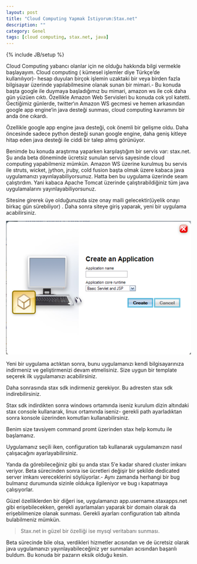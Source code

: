 ```yaml
---
layout: post
title: "Cloud Computing Yapmak İstiyorum:Stax.net"
description: ""
category: Genel 
tags: [cloud computing, stax.net, java]
---
```


{% include JB/setup %}


Cloud Computing yabancı olanlar için ne olduğu hakkında bilgi vermekle başlayayım. Cloud computing ( kümesel işlemler diye Türkçe’de kullanılıyor)- hesap duyulan birçok işlemin uzaktaki bir veya birden fazla bilgisayar üzerinde yapılabilmesine olanak sunan bir mimari.- Bu konuda başta google ile duymaya başladığımız bu mimari, amazon ws ile cok daha gün yüzüen cıktı. Özellikle Amazon Web Servisleri bu konuda cok yol katetti. Gectiğimiz günlerde, twitter‘ın Amazon WS gecmesi ve hemen arkasından google app engine‘in java desteği sunması, cloud computing kavramını bir anda öne cıkardı.

Özellikle google app engine java desteği, cok önemli bir gelişme oldu. Daha öncesinde sadece python desteği sunan google engine, daha geniş kitleye hitap eden java desteği ile ciddi bir talep almış görünüyor.

Benimde bu konuda araştırma yaparken karşılaştığım bir servis var: stax.net. Şu anda beta döneminde ücretsiz sunulan servis sayesinde cloud computing yapabilmeniz mümkün. Amazon WS üzerine kurulmuş bu servis ile struts, wicket, jython, jruby, cold fusion başta olmak üzere kabaca java uygulamanızı yayınlayabiliyorsunuz. Hatta ben bu uygulama üzerinde seam çalıştırdım. Yani kabaca Apache Tomcat üzerinde çalıştırabildiğiniz tüm java uygulamalarını yayınlayabiliyorsunuz.

Sitesine girerek üye olduğunuzda size onay maili gelecektir(üyelik onayı birkaç gün sürebiliyor) . Daha sonra siteye giriş yaparak, yeni bir uygulama acabilirsiniz.

![Stax Net](/images/stax-net.png)

Yeni bir uygulama actıktan sonra, bunu uygulamanızı kendi bilgisayarınıza indirmeniz ve geliştirmenizi devam etmelisiniz. Size uygun bir template seçerek ilk uygulamanızı acabilirsiniz.

Daha sonrasında stax sdk indirmeniz gerekiyor. Bu adresten stax sdk indirebilirsiniz.

Stax sdk indirdikten sonra windows ortamında iseniz kurulum dizin altındaki stax console kullanarak, linux ortamında iseniz- gerekli path ayarladıktan sonra konsole üzerinden komutları kullanabilirsiniz.

Benim size tavsiyem command promt üzerinden stax help komutu ile başlamanız.

Uygulamanız seçili iken, configuration tab kullanarak uygulamanızın nasıl çalışacağını ayarlayabilirsiniz. 

Yanda da görebileceğiniz gibi şu anda stax 5′e kadar shared cluster imkanı veriyor. Beta sürecinden sonra ise ücretleri değişir bir şekilde dedicated server imkanı vereceklerini söylüyorlar.- Aynı zamanda herhangi bir bug bulmanız durumunda sizinle oldukça ilgileniyor ve bug ı kapatmaya çalışıyorlar.

Güzel özelliklerden bir diğeri ise, uygulamanızı app.username.staxapps.net gibi erişebilecekken, gerekli ayarlamaları yaparak bir domain olarak da erişebilmenize olanak sunması. Gerekli ayarları configuration tab altında bulabilmeniz mümkün.

>Stax.net in güzel bir özelliği ise mysql veritabanı sunması.

Beta sürecinde bile olsa, verdikleri hizmetler acısından ve de ücretsiz olarak java uygulamanızı yayınlayabileceğiniz yer sunmaları acısından başarılı buldum. Bu konuda bir pazarın eksik olduğu kesin.